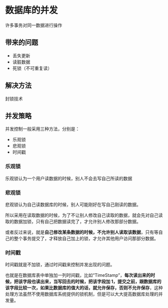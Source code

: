 # 数据库的并发
许多事务对同一数据进行操作

## 带来的问题
- 丢失更新
- 读脏数据
- 死锁（不可重复读）

## 解决方法
封锁技术

## 并发策略
并发控制一般采用三种方法，分别是：
- 乐观锁
- 悲观锁
- 时间戳

### 乐观锁
乐观锁认为一个用户读数据的时候，别人不会去写自己所读的数据

### 悲观锁
悲观锁认为自己读数据库的时候，别人可能刚好在写自己刚读的数据。

所以采用在读取数据的时候，为了不让别人修改自己读取的数据，就会先对自己读取的数据加锁，只有自己把数据读完了，才允许别人修改那部分数据。

或者反过来说，就是**自己修改某条数据的时候，不允许别人读取该数据**，只有等自己的整个事务提交了，才释放自己加上的锁，才允许其他用户访问那部分数据。

### 时间戳
时间戳就是不加锁，通过时间戳来控制并发出现的问题。

也就是在数据库表中单独加一列时间戳，比如“TimeStamp”，**每次读出来的时候，把该字段也读出来，当写回去的时候，把该字段加 1，提交之前，跟数据库的该字段比较一次，如果比数据库的值大的话，就允许保存，否则不允许保存**，这种处理方法虽然不使用数据库系统提供的锁机制，但是可以大大提高数据库处理的并发量。






















